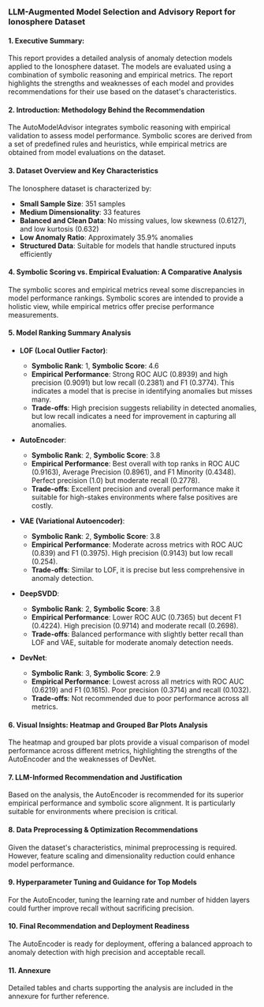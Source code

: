 ### LLM-Augmented Model Selection and Advisory Report for Ionosphere Dataset

#### 1. Executive Summary:
This report provides a detailed analysis of anomaly detection models applied to the Ionosphere dataset. The models are evaluated using a combination of symbolic reasoning and empirical metrics. The report highlights the strengths and weaknesses of each model and provides recommendations for their use based on the dataset's characteristics.

#### 2. Introduction: Methodology Behind the Recommendation
The AutoModelAdvisor integrates symbolic reasoning with empirical validation to assess model performance. Symbolic scores are derived from a set of predefined rules and heuristics, while empirical metrics are obtained from model evaluations on the dataset.

#### 3. Dataset Overview and Key Characteristics
The Ionosphere dataset is characterized by:
- **Small Sample Size**: 351 samples
- **Medium Dimensionality**: 33 features
- **Balanced and Clean Data**: No missing values, low skewness (0.6127), and low kurtosis (0.632)
- **Low Anomaly Ratio**: Approximately 35.9% anomalies
- **Structured Data**: Suitable for models that handle structured inputs efficiently

#### 4. Symbolic Scoring vs. Empirical Evaluation: A Comparative Analysis
The symbolic scores and empirical metrics reveal some discrepancies in model performance rankings. Symbolic scores are intended to provide a holistic view, while empirical metrics offer precise performance measurements.

#### 5. Model Ranking Summary Analysis
- **LOF (Local Outlier Factor)**: 
  - **Symbolic Rank**: 1, **Symbolic Score**: 4.6
  - **Empirical Performance**: Strong ROC AUC (0.8939) and high precision (0.9091) but low recall (0.2381) and F1 (0.3774). This indicates a model that is precise in identifying anomalies but misses many.
  - **Trade-offs**: High precision suggests reliability in detected anomalies, but low recall indicates a need for improvement in capturing all anomalies.

- **AutoEncoder**:
  - **Symbolic Rank**: 2, **Symbolic Score**: 3.8
  - **Empirical Performance**: Best overall with top ranks in ROC AUC (0.9163), Average Precision (0.8961), and F1 Minority (0.4348). Perfect precision (1.0) but moderate recall (0.2778).
  - **Trade-offs**: Excellent precision and overall performance make it suitable for high-stakes environments where false positives are costly.

- **VAE (Variational Autoencoder)**:
  - **Symbolic Rank**: 2, **Symbolic Score**: 3.8
  - **Empirical Performance**: Moderate across metrics with ROC AUC (0.839) and F1 (0.3975). High precision (0.9143) but low recall (0.254).
  - **Trade-offs**: Similar to LOF, it is precise but less comprehensive in anomaly detection.

- **DeepSVDD**:
  - **Symbolic Rank**: 2, **Symbolic Score**: 3.8
  - **Empirical Performance**: Lower ROC AUC (0.7365) but decent F1 (0.4224). High precision (0.9714) and moderate recall (0.2698).
  - **Trade-offs**: Balanced performance with slightly better recall than LOF and VAE, suitable for moderate anomaly detection needs.

- **DevNet**:
  - **Symbolic Rank**: 3, **Symbolic Score**: 2.9
  - **Empirical Performance**: Lowest across all metrics with ROC AUC (0.6219) and F1 (0.1615). Poor precision (0.3714) and recall (0.1032).
  - **Trade-offs**: Not recommended due to poor performance across all metrics.

#### 6. Visual Insights: Heatmap and Grouped Bar Plots Analysis
The heatmap and grouped bar plots provide a visual comparison of model performance across different metrics, highlighting the strengths of the AutoEncoder and the weaknesses of DevNet.

#### 7. LLM-Informed Recommendation and Justification
Based on the analysis, the AutoEncoder is recommended for its superior empirical performance and symbolic score alignment. It is particularly suitable for environments where precision is critical.

#### 8. Data Preprocessing & Optimization Recommendations
Given the dataset's characteristics, minimal preprocessing is required. However, feature scaling and dimensionality reduction could enhance model performance.

#### 9. Hyperparameter Tuning and Guidance for Top Models
For the AutoEncoder, tuning the learning rate and number of hidden layers could further improve recall without sacrificing precision.

#### 10. Final Recommendation and Deployment Readiness
The AutoEncoder is ready for deployment, offering a balanced approach to anomaly detection with high precision and acceptable recall.

#### 11. Annexure
Detailed tables and charts supporting the analysis are included in the annexure for further reference.